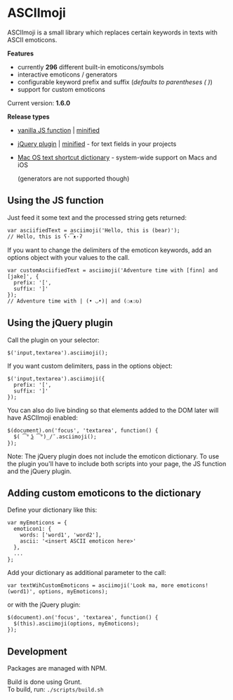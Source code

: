 # ASCIImoji

ASCIImoji is a small library which replaces certain keywords in texts with ASCII emoticons.

**Features**

- currently **296** different built-in emoticons/symbols
- interactive emoticons / generators
- configurable keyword prefix and suffix (_defaults to parentheses ( )_)
- support for custom emoticons

Current version: **1.6.0**

**Release types**

- [vanilla JS function](https://github.com/jigglycrumb/ASCIImoji/releases/download/1.6.0/asciimoji.js) | [minified](https://github.com/jigglycrumb/ASCIImoji/releases/download/1.6.0/asciimoji.min.js)
- [jQuery plugin](https://github.com/jigglycrumb/ASCIImoji/releases/download/1.6.0/asciimoji.jquery.js) | [minified](https://github.com/jigglycrumb/ASCIImoji/releases/download/1.6.0/asciimoji.jquery.min.js) - for text fields in your projects
- [Mac OS text shortcut dictionary](https://github.com/jigglycrumb/ASCIImoji/releases/download/1.6.0/asciimoji.plist) - system-wide support on Macs and iOS

  (generators are not supported though)

## Using the JS function

Just feed it some text and the processed string gets returned:

    var asciifiedText = asciimoji('Hello, this is (bear)');
    // Hello, this is ʕ·͡ᴥ·ʔ

If you want to change the delimiters of the emoticon keywords, add an options object with your values to the call.

    var customAsciifiedText = asciimoji('Adventure time with [finn] and [jake]', {
      prefix: '[',
      suffix: ']'
    });
    // Adventure time with | (• ◡•)| and (❍ᴥ❍ʋ)

## Using the jQuery plugin

Call the plugin on your selector:

    $('input,textarea').asciimoji();

If you want custom delimiters, pass in the options object:

    $('input,textarea').asciimoji({
      prefix: '[',
      suffix: ']'
    });

You can also do live binding so that elements added to the DOM later will have ASCIImoji enabled:

    $(document).on('focus', 'textarea', function() {
      $( ͡° ͜ʖ ͡°)_/¯.asciimoji();
    });

Note: The jQuery plugin does not include the emoticon dictionary. To use the plugin you'll have to include both scripts into your page, the JS function and the jQuery plugin.

## Adding custom emoticons to the dictionary

Define your dictionary like this:

    var myEmoticons = {
      emoticon1: {
        words: ['word1', 'word2'],
        ascii: '<insert ASCII emoticon here>'
      },
      ...
    };

Add your dictionary as additional parameter to the call:

    var textWihCustomEmoticons = asciimoji('Look ma, more emoticons! (word1)', options, myEmoticons);

or with the jQuery plugin:

    $(document).on('focus', 'textarea', function() {
      $(this).asciimoji(options, myEmoticons);
    });

## Development

Packages are managed with NPM.

Build is done using Grunt.  
To build, run: `./scripts/build.sh`
